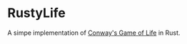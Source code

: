 # RustyLife
A simpe implementation of [Conway's Game of Life](https://en.wikipedia.org/wiki/Conway%27s_Game_of_Life) in Rust.
